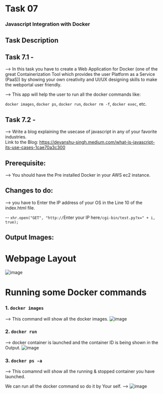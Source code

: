 # Task 07
### Javascript Integration with Docker
## Task Description 

## Task 7.1 -

--> In this task you have to create a Web Application for Docker (one of the great Containerization Tool which provides the user Platform as a Service (PaaS)) by showing your own creativity and UI/UX designing skills to make the webportal user friendly.

--> This app will help the user to run all the docker commands like:
 
`docker images`,
`docker ps`,
`docker run`, 
`docker rm -f`,
`docker exec`, etc.
  
 
## Task 7.2 -

--> Write a blog explaining the usecase of javascript in any of your favorite industries.<br>
Link to the Blog: https://devanshu-singh.medium.com/what-is-javascript-its-use-cases-1cae70a3c300

## Prerequisite:
 --> You should have the Pre installed Docker in your AWS ec2 instance.

## Changes to do:
--> you have to Enter the IP address of your OS in the Line 10 of the index.html file.

-- `xhr.open("GET", "http://`Enter your IP here`/cgi-bin/test.py?x=" + i, true);`

## Output Images:

# Webpage Layout 
![image](https://user-images.githubusercontent.com/65216265/123051241-339e0200-d41f-11eb-828d-a2cd10bb4d07.png)

 # Running some Docker commands
 ### 1. `docker images`
 --> This command will show all the docker images.
 ![image](https://user-images.githubusercontent.com/65216265/123051974-f128f500-d41f-11eb-9b94-1c8ae488f26e.png)
 ### 2. `docker run`
 --> docker container is launched and the container ID is being shown in the Output.
 ![image](https://user-images.githubusercontent.com/65216265/123052520-87f5b180-d420-11eb-83f3-eb7676923725.png)
 ### 3. `docker ps -a`
 --> This comamnd will show all the running & stopped container you have launched.
 
 We can run all the docker command so do it by Your self.
 --> ![image](https://user-images.githubusercontent.com/65216265/123052761-cf7c3d80-d420-11eb-91b8-9db23a62e009.png)


 
 
